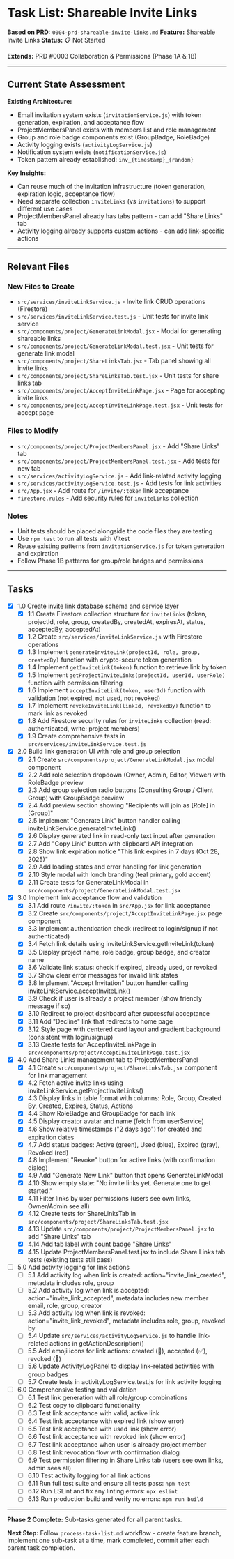 # Task List: Shareable Invite Links

**Based on PRD:** `0004-prd-shareable-invite-links.md`
**Feature:** Shareable Invite Links
**Status:** 📋 Not Started

**Extends:** PRD #0003 Collaboration & Permissions (Phase 1A & 1B)

---

## Current State Assessment

**Existing Architecture:**
- Email invitation system exists (`invitationService.js`) with token generation, expiration, and acceptance flow
- ProjectMembersPanel exists with members list and role management
- Group and role badge components exist (GroupBadge, RoleBadge)
- Activity logging exists (`activityLogService.js`)
- Notification system exists (`notificationService.js`)
- Token pattern already established: `inv_{timestamp}_{random}`

**Key Insights:**
- Can reuse much of the invitation infrastructure (token generation, expiration logic, acceptance flow)
- Need separate collection `inviteLinks` (vs `invitations`) to support different use cases
- ProjectMembersPanel already has tabs pattern - can add "Share Links" tab
- Activity logging already supports custom actions - can add link-specific actions

---

## Relevant Files

### New Files to Create
- `src/services/inviteLinkService.js` - Invite link CRUD operations (Firestore)
- `src/services/inviteLinkService.test.js` - Unit tests for invite link service
- `src/components/project/GenerateLinkModal.jsx` - Modal for generating shareable links
- `src/components/project/GenerateLinkModal.test.jsx` - Unit tests for generate link modal
- `src/components/project/ShareLinksTab.jsx` - Tab panel showing all invite links
- `src/components/project/ShareLinksTab.test.jsx` - Unit tests for share links tab
- `src/components/project/AcceptInviteLinkPage.jsx` - Page for accepting invite links
- `src/components/project/AcceptInviteLinkPage.test.jsx` - Unit tests for accept page

### Files to Modify
- `src/components/project/ProjectMembersPanel.jsx` - Add "Share Links" tab
- `src/components/project/ProjectMembersPanel.test.jsx` - Add tests for new tab
- `src/services/activityLogService.js` - Add link-related activity logging
- `src/services/activityLogService.test.js` - Add tests for link activities
- `src/App.jsx` - Add route for `/invite/:token` link acceptance
- `firestore.rules` - Add security rules for `inviteLinks` collection

### Notes
- Unit tests should be placed alongside the code files they are testing
- Use `npm test` to run all tests with Vitest
- Reuse existing patterns from `invitationService.js` for token generation and expiration
- Follow Phase 1B patterns for group/role badges and permissions

---

## Tasks

- [x] 1.0 Create invite link database schema and service layer
  - [x] 1.1 Create Firestore collection structure for `inviteLinks` (token, projectId, role, group, createdBy, createdAt, expiresAt, status, acceptedBy, acceptedAt)
  - [x] 1.2 Create `src/services/inviteLinkService.js` with Firestore operations
  - [x] 1.3 Implement `generateInviteLink(projectId, role, group, createdBy)` function with crypto-secure token generation
  - [x] 1.4 Implement `getInviteLink(token)` function to retrieve link by token
  - [x] 1.5 Implement `getProjectInviteLinks(projectId, userId, userRole)` function with permission filtering
  - [x] 1.6 Implement `acceptInviteLink(token, userId)` function with validation (not expired, not used, not revoked)
  - [x] 1.7 Implement `revokeInviteLink(linkId, revokedBy)` function to mark link as revoked
  - [x] 1.8 Add Firestore security rules for `inviteLinks` collection (read: authenticated, write: project members)
  - [x] 1.9 Create comprehensive tests in `src/services/inviteLinkService.test.js`

- [x] 2.0 Build link generation UI with role and group selection
  - [x] 2.1 Create `src/components/project/GenerateLinkModal.jsx` modal component
  - [x] 2.2 Add role selection dropdown (Owner, Admin, Editor, Viewer) with RoleBadge preview
  - [x] 2.3 Add group selection radio buttons (Consulting Group / Client Group) with GroupBadge preview
  - [x] 2.4 Add preview section showing "Recipients will join as [Role] in [Group]"
  - [x] 2.5 Implement "Generate Link" button handler calling inviteLinkService.generateInviteLink()
  - [x] 2.6 Display generated link in read-only text input after generation
  - [x] 2.7 Add "Copy Link" button with clipboard API integration
  - [x] 2.8 Show link expiration notice "This link expires in 7 days (Oct 28, 2025)"
  - [x] 2.9 Add loading states and error handling for link generation
  - [x] 2.10 Style modal with lonch branding (teal primary, gold accent)
  - [x] 2.11 Create tests for GenerateLinkModal in `src/components/project/GenerateLinkModal.test.jsx`

- [x] 3.0 Implement link acceptance flow and validation
  - [x] 3.1 Add route `/invite/:token` in `src/App.jsx` for link acceptance
  - [x] 3.2 Create `src/components/project/AcceptInviteLinkPage.jsx` page component
  - [x] 3.3 Implement authentication check (redirect to login/signup if not authenticated)
  - [x] 3.4 Fetch link details using inviteLinkService.getInviteLink(token)
  - [x] 3.5 Display project name, role badge, group badge, and creator name
  - [x] 3.6 Validate link status: check if expired, already used, or revoked
  - [x] 3.7 Show clear error messages for invalid link states
  - [x] 3.8 Implement "Accept Invitation" button handler calling inviteLinkService.acceptInviteLink()
  - [x] 3.9 Check if user is already a project member (show friendly message if so)
  - [x] 3.10 Redirect to project dashboard after successful acceptance
  - [x] 3.11 Add "Decline" link that redirects to home page
  - [x] 3.12 Style page with centered card layout and gradient background (consistent with login/signup)
  - [x] 3.13 Create tests for AcceptInviteLinkPage in `src/components/project/AcceptInviteLinkPage.test.jsx`

- [x] 4.0 Add Share Links management tab to ProjectMembersPanel
  - [x] 4.1 Create `src/components/project/ShareLinksTab.jsx` component for link management
  - [x] 4.2 Fetch active invite links using inviteLinkService.getProjectInviteLinks()
  - [x] 4.3 Display links in table format with columns: Role, Group, Created By, Created, Expires, Status, Actions
  - [x] 4.4 Show RoleBadge and GroupBadge for each link
  - [x] 4.5 Display creator avatar and name (fetch from userService)
  - [x] 4.6 Show relative timestamps ("2 days ago") for created and expiration dates
  - [x] 4.7 Add status badges: Active (green), Used (blue), Expired (gray), Revoked (red)
  - [x] 4.8 Implement "Revoke" button for active links (with confirmation dialog)
  - [x] 4.9 Add "Generate New Link" button that opens GenerateLinkModal
  - [x] 4.10 Show empty state: "No invite links yet. Generate one to get started."
  - [x] 4.11 Filter links by user permissions (users see own links, Owner/Admin see all)
  - [x] 4.12 Create tests for ShareLinksTab in `src/components/project/ShareLinksTab.test.jsx`
  - [x] 4.13 Update `src/components/project/ProjectMembersPanel.jsx` to add "Share Links" tab
  - [x] 4.14 Add tab label with count badge "Share Links"
  - [x] 4.15 Update ProjectMembersPanel.test.jsx to include Share Links tab tests (existing tests still pass)

- [ ] 5.0 Add activity logging for link actions
  - [ ] 5.1 Add activity log when link is created: action="invite_link_created", metadata includes role, group
  - [ ] 5.2 Add activity log when link is accepted: action="invite_link_accepted", metadata includes new member email, role, group, creator
  - [ ] 5.3 Add activity log when link is revoked: action="invite_link_revoked", metadata includes role, group, revoked by
  - [ ] 5.4 Update `src/services/activityLogService.js` to handle link-related actions in getActionDescription()
  - [ ] 5.5 Add emoji icons for link actions: created (🔗), accepted (✅), revoked (🚫)
  - [ ] 5.6 Update ActivityLogPanel to display link-related activities with group badges
  - [ ] 5.7 Create tests in activityLogService.test.js for link activity logging

- [ ] 6.0 Comprehensive testing and validation
  - [ ] 6.1 Test link generation with all role/group combinations
  - [ ] 6.2 Test copy to clipboard functionality
  - [ ] 6.3 Test link acceptance with valid, active link
  - [ ] 6.4 Test link acceptance with expired link (show error)
  - [ ] 6.5 Test link acceptance with used link (show error)
  - [ ] 6.6 Test link acceptance with revoked link (show error)
  - [ ] 6.7 Test link acceptance when user is already project member
  - [ ] 6.8 Test link revocation flow with confirmation dialog
  - [ ] 6.9 Test permission filtering in Share Links tab (users see own links, admin sees all)
  - [ ] 6.10 Test activity logging for all link actions
  - [ ] 6.11 Run full test suite and ensure all tests pass: `npm test`
  - [ ] 6.12 Run ESLint and fix any linting errors: `npx eslint .`
  - [ ] 6.13 Run production build and verify no errors: `npm run build`

---

**Phase 2 Complete:** Sub-tasks generated for all parent tasks.

**Next Step:** Follow `process-task-list.md` workflow - create feature branch, implement one sub-task at a time, mark completed, commit after each parent task completion.
